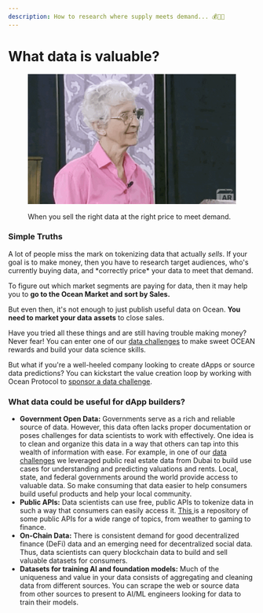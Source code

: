 ```yaml
---
description: How to research where supply meets demand... 💰🧑‍🏫
---
```


# What data is valuable?

<figure><img src="../.gitbook/assets/big-money.gif" alt=""><figcaption><p>When you sell the right data at the right price to meet demand.</p></figcaption></figure>

### Simple Truths

A lot of people miss the mark on tokenizing data that actually _sells_. If your goal is to make money, then you have to research target audiences, who's currently buying data, and \*correctly price\* your data to meet that demand.

To figure out which market segments are paying for data, then it may help you to **go to the Ocean Market and sort by Sales.**

But even then, it's not enough to just publish useful data on Ocean. **You need to market your data** **assets** to close sales.&#x20;

Have you tried all these things and are still having trouble making money? Never fear! You can enter one of our [data challenges](https://oceanprotocol.com/challenges) to make sweet OCEAN rewards and build your data science skills.

But what if you're a well-heeled company looking to create dApps or source data predictions? You can kickstart the value creation loop by working with Ocean Protocol to [sponsor a data challenge](data-challenges/hosting-a-data-challenge.md).

### What data could be useful for dApp builders?

* **Government Open Data:** Governments serve as a rich and reliable source of data. However, this data often lacks proper documentation or poses challenges for data scientists to work with effectively. One idea is to clean and organize this data in a way that others can tap into this wealth of information with ease. For example, in one of our [data challenges](https://desights.ai/shared/challenge/8) we leveraged public real estate data from Dubai to build use cases for understanding and predicting valuations and rents. Local, state, and federal governments around the world provide access to valuable data. So make consuming that data easier to help consumers build useful products and help your local community.
* **Public APIs:** Data scientists can use free, public APIs to tokenize data in such a way that consumers can easily access it. [This ](https://github.com/public-apis/public-apis)is a repository of some public APIs for a wide range of topics, from weather to gaming to finance.
* **On-Chain Data:** There is consistent demand for good decentralized finance (DeFi) data and an emerging need for decentralized social data. Thus, data scientists can query blockchain data to build and sell valuable datasets for consumers.
* **Datasets for training AI and foundation models:** Much of the uniqueness and value in your data consists of aggregating and cleaning data from different sources. You can scrape the web or source data from other sources to present to AI/ML engineers looking for data to train their models.
